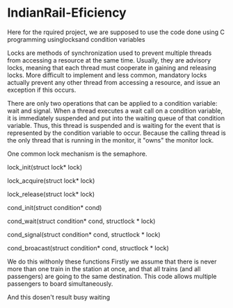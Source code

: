 # IndianRail-Eficiency
Here for the rquired project, we are supposed to use the code done using C programming
usinglocksand condition variables

Locks are methods of synchronization used to prevent multiple threads from accessing a resource at the same time. Usually, they are advisory locks, meaning that each thread must cooperate in gaining and releasing locks. More difficult to implement and less common, mandatory locks actually prevent any other thread from accessing a resource, and issue an exception if this occurs.

There are only two operations that can be applied to a condition variable: wait and signal. When a thread executes a wait call on a condition variable, it is immediately suspended and put into the waiting queue of that condition variable. Thus, this thread is suspended and is waiting for the event that is represented by the condition variable to occur. Because the calling thread is the only thread that is running in the monitor, it "owns" the monitor lock. 


One common lock mechanism is the semaphore.

lock_init(struct lock* lock)

lock_acquire(struct lock* lock)

lock_release(struct lock* lock)

cond_init(struct condition* cond)

cond_wait(struct condition* cond, structlock * lock)

cond_signal(struct condition* cond, structlock * lock)

cond_broacast(struct condition* cond, structlock * lock)

We do this withonly these functions 
Firstly we assume that there is never more than one train in the station at once, and that all trains (and all passengers) are going to the same destination.
This code allows multiple passengers to board simultaneously.

And this dosen't result busy waiting

